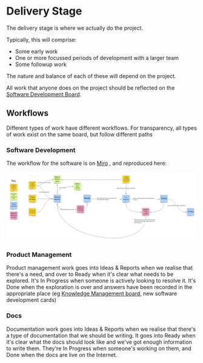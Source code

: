 # Delivery Stage

The delivery stage is where we actually do the project.

Typically, this will comprise:

* Some early work
* One or more focussed periods of development with a larger team
* Some followup work

The nature and balance of each of these will depend on the project.

All work that anyone does on the project should be reflected on the [Software Development Board](../project-artefacts/software-development-board.md).

## Workflows

Different types of work have different workflows. For transparency, all types of work exist on the same board, but follow different paths

### Software Development

The workflow for the software is on [Miro](https://miro.com/app/board/o9J_kpMhQ80=/) , and reproduced here:

![](../.gitbook/assets/dev-project-workflow.jpg)

### Product Management

Product management work goes into Ideas & Reports when we realise that there's a need, and over to Ready when it's clear what needs to be explored. It's In Progress when someone is actively looking to resolve it. It's Done when the exploration is over and answers have been recorded in the appropriate place \(eg [Knowledge Management board](../project-artefacts/knowledge-management-board.md), new software development cards\)

### Docs

Documentation work goes into Ideas & Reports when we realise that there's a type of documentation that we should be writing. It goes into Ready when it's clear what the docs should look like and we've got enough information to write them. They're In Progress when someone's working on them, and Done when the docs are live on the Internet.

